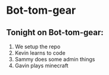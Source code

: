 # Bot-tom-gear

## Tonight on Bot-tom-gear:
 1. We setup the repo
 2. Kevin learns to code
 3. Sammy does some admin things
 4. Gavin plays minecraft
